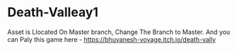 # Death-Valleay1
Asset is  Llocated On Master branch, Change The Branch to Master.
And you can Paly this game here - https://bhuvanesh-voyage.itch.io/death-vally
